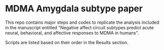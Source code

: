 # MDMA Amygdala subtype paper

This repo contains major steps and codes to replicate the analysis included in the manuscript entitled "Negative affect circuit subtypes predict acute neural, behavioral, and affective responses to MDMA in humans".  

Scripts are listed based on their order in the Results section.
